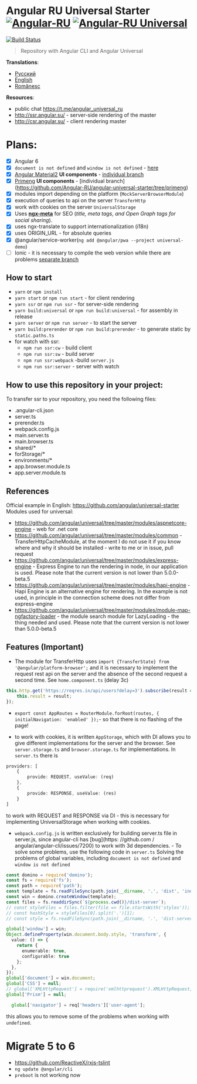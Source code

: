 # Angular RU Universal Starter [![Angular-RU](https://img.shields.io/badge/Telegram_chat:-Angular_RU-216bc1.svg?style=flat)](https://t.me/angular_ru) [![Angular-RU Universal](https://img.shields.io/badge/Telegram_chat:-Angular_RU_Universal-14b102.svg?style=flat)](https://t.me/angular_universal_ru)

[![Build Status](https://semaphoreci.com/api/v1/angularru/angular-universal-starter/branches/master/badge.svg)](https://semaphoreci.com/angularru/angular-universal-starter)

> Repository with Angular CLI and Angular Universal

**Translations**:
- [Русский](./README-RU.md)
- [English](./README.md)
- [Românesc](./README-RO.md)

**Resources**:
- public chat https://t.me/angular_universal_ru
- http://ssr.angular.su/ - server-side rendering of the master
- http://csr.angular.su/ - client rendering master

# Plans:
- [x] Angular 6
- [x] `document is not defined` and `window is not defined` - [here](./defined.md)
- [x] [Angular Material2](https://material.angular.io/) **UI components** - [individual branch](https://github.com/Angular-RU/angular-universal-starter/tree/material2)
- [x] [Primeng](https://www.primefaces.org/primeng/) **UI components** - [individual branch] (https://github.com/Angular-RU/angular-universal-starter/tree/primeng)
- [x] modules import depending on the platform (`MockServerBrowserModule`)
- [x] execution of queries to api on the server `TransferHttp`
- [x] work with cookies on the server `UniversalStorage`
- [x] Uses **[ngx-meta](https://github.com/fulls1z3/ngx-meta)** for SEO (*title, meta tags, and Open Graph tags for social sharing*).
- [x] uses ngx-translate to support internationalization (i18n)
- [x] uses ORIGIN_URL - for absolute queries
- [x] @angular/service-worker(`ng add @angular/pwa --project universal-demo`)
- [ ] Ionic - it is necessary to compile the web version while there are problems [separate branch](https://github.com/Angular-RU/angular-universal-starter/tree/ionic)

## How to start
- `yarn` or `npm install`
- `yarn start` or `npm run start` - for client rendering
- `yarn ssr` or `npm run ssr` - for server-side rendering
- `yarn build:universal` or `npm run build:universal` - for assembly in release
- `yarn server` or `npm run server` - to start the server
- `yarn build:prerender` or `npm run build:prerender` - to generate static by `static.paths.ts`
- for watch with ssr:
  - `npm run ssr:cw` - build client
  - `npm run ssr:sw` - build server
  - `npm run ssr:webpack` -build `server.js`
  - `npm run ssr:server` - server with watch

## How to use this repository in your project:
To transfer ssr to your repository, you need the following files:
 - .angular-cli.json
 - server.ts
 - prerender.ts
 - webpack.config.js
 - main.server.ts
 - main.browser.ts
 - shared/*
 - forStorage/*
 - environments/*
 - app.browser.module.ts
 - app.server.module.ts

## References
Official example in English: https://github.com/angular/universal-starter
Modules used for universal:
- https://github.com/angular/universal/tree/master/modules/aspnetcore-engine - web for .net core
- https://github.com/angular/universal/tree/master/modules/common - TransferHttpCacheModule, at the moment I do not use it if you know where and why it should be installed - write to me or in issue, pull request
- https://github.com/angular/universal/tree/master/modules/express-engine - Express Engine to run the rendering in node, in our application is used. Please note that the current version is not lower than 5.0.0-beta.5
- https://github.com/angular/universal/tree/master/modules/hapi-engine - Hapi Engine is an alternative engine for rendering. In the example is not used, in principle in the connection scheme does not differ from express-engine
- https://github.com/angular/universal/tree/master/modules/module-map-ngfactory-loader - the module search module for LazyLoading - the thing needed and used. Please note that the current version is not lower than 5.0.0-beta.5

## Features (Important)
- The module for TransferHttp uses `import {TransferState} from '@angular/platform-browser';` and it is necessary to implement the request rest api on the server and the absence of the second request a second time. See `home.component.ts` (delay 3c)

```ts
this.http.get('https://reqres.in/api/users?delay=3').subscribe(result => {
    this.result = result;
});
```
- `export const AppRoutes = RouterModule.forRoot(routes, { initialNavigation: 'enabled' });`- so that there is no flashing of the page!

- to work with cookies, it is written `AppStorage`, which with DI allows you to give different implementations for the server and the browser. See `server.storage.ts` and `browser.storage.ts` for implementations. In `server.ts` there is

```ts
providers: [
    {
        provide: REQUEST, useValue: (req)
    },
    {
        provide: RESPONSE, useValue: (res)
    }
]
```
to work with REQUEST and RESPONSE via DI - this is necessary for implementing UniversalStorage when working with cookies.

- `webpack.config.js` is written exclusively for building server.ts file in server.js, since angular-cli has [bug](https: //github.com / angular/angular-cli/issues/7200) to work with 3d dependencies. - To solve some problems, use the following code in `server.ts` Solving the problems of global variables, including `document is not defined` and `window is not defined`
```ts
const domino = require('domino');
const fs = require('fs');
const path = require('path');
const template = fs.readFileSync(path.join(__dirname, '.', 'dist', 'index.html')).toString();
const win = domino.createWindow(template);
const files = fs.readdirSync(`${process.cwd()}/dist-server`);
// const styleFiles = files.filter(file => file.startsWith('styles'));
// const hashStyle = styleFiles[0].split('.')[1];
// const style = fs.readFileSync(path.join(__dirname, '.', 'dist-server', `styles.${hashStyle}.bundle.css`)).toString();

global['window'] = win;
Object.defineProperty(win.document.body.style, 'transform', {
  value: () => {
    return {
      enumerable: true,
      configurable: true
    };
  },
});
global['document'] = win.document;
global['CSS'] = null;
// global['XMLHttpRequest'] = require('xmlhttprequest').XMLHttpRequest;
global['Prism'] = null;
```

```ts
  global['navigator'] = req['headers']['user-agent'];
```
this allows you to remove some of the problems when working with `undefined`.

# Migrate 5 to 6 
- https://github.com/ReactiveX/rxjs-tslint
- `ng update @angular/cli`
- `preboot` is not working now
